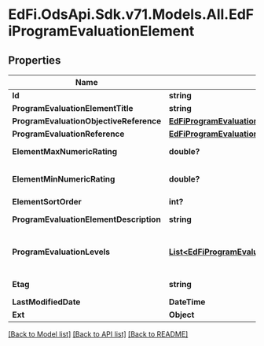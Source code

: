 # EdFi.OdsApi.Sdk.v71.Models.All.EdFiProgramEvaluationElement

## Properties

Name | Type | Description | Notes
------------ | ------------- | ------------- | -------------
**Id** | **string** |  | [optional] 
**ProgramEvaluationElementTitle** | **string** | The name or title of the program evaluation element. | 
**ProgramEvaluationObjectiveReference** | [**EdFiProgramEvaluationObjectiveReference**](EdFiProgramEvaluationObjectiveReference.md) |  | [optional] 
**ProgramEvaluationReference** | [**EdFiProgramEvaluationReference**](EdFiProgramEvaluationReference.md) |  | 
**ElementMaxNumericRating** | **double?** | The maximum summary numerical rating or score for the program evaluation element. | [optional] 
**ElementMinNumericRating** | **double?** | The minimum summary numerical rating or score for the program evaluation element. If omitted, assumed to be 0.0. | [optional] 
**ElementSortOrder** | **int?** | The sort order of this program evaluation element. | [optional] 
**ProgramEvaluationElementDescription** | **string** | The long description of the program evaluation element. | [optional] 
**ProgramEvaluationLevels** | [**List&lt;EdFiProgramEvaluationElementProgramEvaluationLevel&gt;**](EdFiProgramEvaluationElementProgramEvaluationLevel.md) | An unordered collection of programEvaluationElementProgramEvaluationLevels. The descriptive level(s) of ratings (cut scores) for the program evaluation element. | [optional] 
**Etag** | **string** | A unique system-generated value that identifies the version of the resource. | [optional] 
**LastModifiedDate** | **DateTime** | The date and time the resource was last modified. | [optional] 
**Ext** | **Object** | Extensions to the ProgramEvaluationElement entity. | [optional] 

[[Back to Model list]](../README.md#documentation-for-models) [[Back to API list]](../README.md#documentation-for-api-endpoints) [[Back to README]](../README.md)

